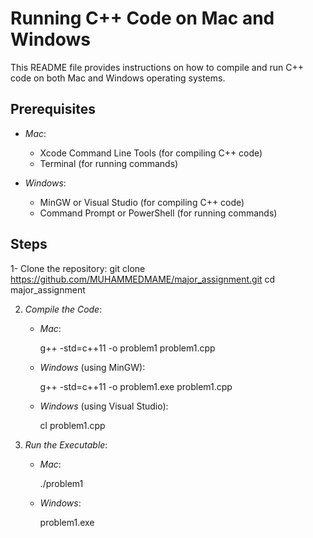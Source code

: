 # Running C++ Code on Mac and Windows

This README file provides instructions on how to compile and run C++ code on both Mac and Windows operating systems.

## Prerequisites

- *Mac*:
  - Xcode Command Line Tools (for compiling C++ code)
  - Terminal (for running commands)

- *Windows*:
  - MinGW or Visual Studio (for compiling C++ code)
  - Command Prompt or PowerShell (for running commands)

## Steps

1- Clone the repository:
git clone https://github.com/MUHAMMEDMAME/major_assignment.git
cd major_assignment

2. *Compile the Code*:
   - *Mac*:
     
     g++ -std=c++11 -o problem1 problem1.cpp
     
   - *Windows* (using MinGW):
     
     g++ -std=c++11  -o problem1.exe problem1.cpp
     
   - *Windows* (using Visual Studio):
     
     cl problem1.cpp
     

3. *Run the Executable*:
   - *Mac*:
     
     ./problem1
     
   - *Windows*:
     
     problem1.exe
     
